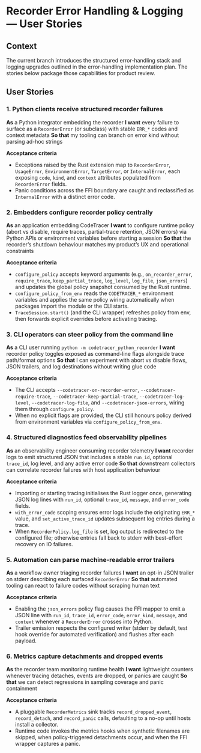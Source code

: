 # Recorder Error Handling & Logging — User Stories

## Context
The current branch introduces the structured error-handling stack and logging upgrades outlined in the error-handling implementation plan. The stories below package those capabilities for product review.

## User Stories

### 1. Python clients receive structured recorder failures
**As** a Python integrator embedding the recorder
**I want** every failure to surface as a `RecorderError` (or subclass) with stable `ERR_*` codes and context metadata
**So that** my tooling can branch on error kind without parsing ad-hoc strings

**Acceptance criteria**
- Exceptions raised by the Rust extension map to `RecorderError`, `UsageError`, `EnvironmentError`, `TargetError`, or `InternalError`, each exposing `code`, `kind`, and `context` attributes populated from `RecorderError` fields.
- Panic conditions across the FFI boundary are caught and reclassified as `InternalError` with a distinct error code.

### 2. Embedders configure recorder policy centrally
**As** an application embedding CodeTracer
**I want** to configure runtime policy (abort vs disable, require traces, partial-trace retention, JSON errors) via Python APIs or environment variables before starting a session
**So that** the recorder’s shutdown behaviour matches my product’s UX and operational constraints

**Acceptance criteria**
- `configure_policy` accepts keyword arguments (e.g., `on_recorder_error`, `require_trace`, `keep_partial_trace`, `log_level`, `log_file`, `json_errors`) and updates the global policy snapshot consumed by the Rust runtime.
- `configure_policy_from_env` reads the `CODETRACER_*` environment variables and applies the same policy wiring automatically when packages import the module or the CLI starts.
- `TraceSession.start()` (and the CLI wrapper) refreshes policy from env, then forwards explicit overrides before activating tracing.

### 3. CLI operators can steer policy from the command line
**As** a CLI user running `python -m codetracer_python_recorder`
**I want** recorder policy toggles exposed as command-line flags alongside trace path/format options
**So that** I can experiment with abort vs disable flows, JSON trailers, and log destinations without writing glue code

**Acceptance criteria**
- The CLI accepts `--codetracer-on-recorder-error`, `--codetracer-require-trace`, `--codetracer-keep-partial-trace`, `--codetracer-log-level`, `--codetracer-log-file`, and `--codetracer-json-errors`, wiring them through `configure_policy`.
- When no explicit flags are provided, the CLI still honours policy derived from environment variables via `configure_policy_from_env`.

### 4. Structured diagnostics feed observability pipelines
**As** an observability engineer consuming recorder telemetry
**I want** recorder logs to emit structured JSON that includes a stable `run_id`, optional `trace_id`, log level, and any active error code
**So that** downstream collectors can correlate recorder failures with host application behaviour

**Acceptance criteria**
- Importing or starting tracing initialises the Rust logger once, generating JSON log lines with `run_id`, optional `trace_id`, `message`, and `error_code` fields.
- `with_error_code` scoping ensures error logs include the originating `ERR_*` value, and `set_active_trace_id` updates subsequent log entries during a trace.
- When `RecorderPolicy.log_file` is set, log output is redirected to the configured file; otherwise entries fall back to stderr with best-effort recovery on IO failures.

### 5. Automation can parse machine-readable error trailers
**As** a workflow owner triaging recorder failures
**I want** an opt-in JSON trailer on stderr describing each surfaced `RecorderError`
**So that** automated tooling can react to failure codes without scraping human text

**Acceptance criteria**
- Enabling the `json_errors` policy flag causes the FFI mapper to emit a JSON line with `run_id`, `trace_id`, `error_code`, `error_kind`, `message`, and `context` whenever a `RecorderError` crosses into Python.
- Trailer emission respects the configured writer (stderr by default, test hook override for automated verification) and flushes after each payload.

### 6. Metrics capture detachments and dropped events
**As** the recorder team monitoring runtime health
**I want** lightweight counters whenever tracing detaches, events are dropped, or panics are caught
**So that** we can detect regressions in sampling coverage and panic containment

**Acceptance criteria**
- A pluggable `RecorderMetrics` sink tracks `record_dropped_event`, `record_detach`, and `record_panic` calls, defaulting to a no-op until hosts install a collector.
- Runtime code invokes the metrics hooks when synthetic filenames are skipped, when policy-triggered detachments occur, and when the FFI wrapper captures a panic.

